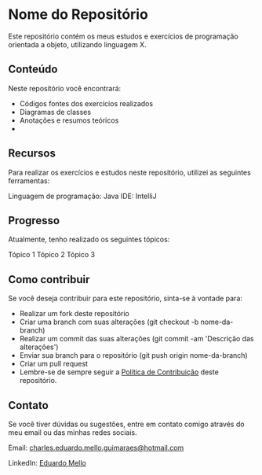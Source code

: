 # Nome do Repositório
Este repositório contém os meus estudos e exercícios de programação orientada a objeto, utilizando linguagem X.

## Conteúdo
Neste repositório você encontrará:

- Códigos fontes dos exercícios realizados
- Diagramas de classes
- Anotações e resumos teóricos
- 
## Recursos
Para realizar os exercícios e estudos neste repositório, utilizei as seguintes ferramentas:

Linguagem de programação: Java
IDE: IntelliJ

## Progresso
Atualmente, tenho realizado os seguintes tópicos:

Tópico 1
Tópico 2
Tópico 3

## Como contribuir
Se você deseja contribuir para este repositório, sinta-se à vontade para:

- Realizar um fork deste repositório
- Criar uma branch com suas alterações (git checkout -b nome-da-branch)
- Realizar um commit das suas alterações (git commit -am 'Descrição das alterações')
- Enviar sua branch para o repositório (git push origin nome-da-branch)
- Criar um pull request
- Lembre-se de sempre seguir a [Política de Contribuição](https://docs.spongepowered.org/stable/pt/contributing/guidelines.html) deste repositório.

## Contato
Se você tiver dúvidas ou sugestões, entre em contato comigo através do meu email ou das minhas redes sociais.

Email: charles.eduardo.mello.guimaraes@hotmail.com

LinkedIn: [Eduardo Mello](linkedin.com/in/eduardomg12/)
